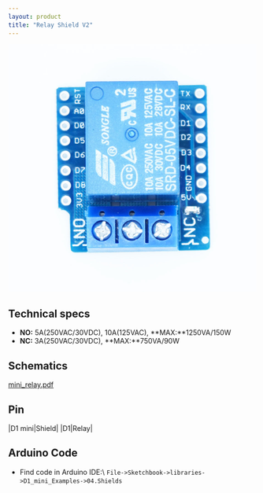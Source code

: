 ```yaml
---
layout: product
title: "Relay Shield V2"
---
```


![Relay Shield](./images/relay_v2.jpg)

## Technical specs
- **NO:** 5A(250VAC/30VDC), 10A(125VAC), **MAX:**1250VA/150W
- **NC:** 3A(250VAC/30VDC), **MAX:**750VA/90W

## Schematics
[mini_relay.pdf](./images/mini_relay.pdf)

## Pin

|D1 mini|Shield|
|D1|Relay|

## Arduino Code
  - Find code in Arduino IDE:\\
`File->Sketchbook->libraries->D1_mini_Examples->04.Shields`